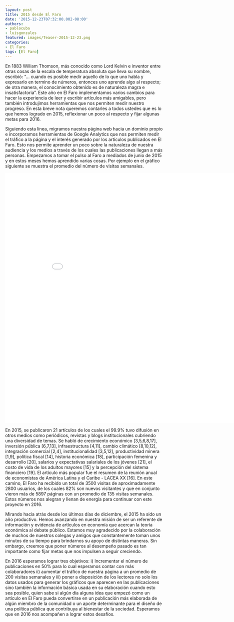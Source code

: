 ```yaml
---
layout: post
title: 2015 desde El Faro
date: '2015-12-23T07:32:00.002-08:00'
authors:
- pablocuba
- luisgonzales
featured: images/Teaser-2015-12-23.png
categories:
- El Faro
tags: [El Faro]
---
```


En 1883 William Thomson, más conocido como Lord Kelvin e inventor entre otras cosas de la escala de temperatura absoluta que lleva su nombre, escribió: “… cuando es posible medir aquello de lo que uno habla y expresarlo en termino de números, entonces uno aprende algo al respecto; de otra manera, el conocimiento obtenido es de naturaleza magra e insatisfactoria”.  Este año en El Faro implementamos varios cambios para hacer la experiencia de leer y escribir artículos más amigables, pero también introdujimos herramientas que nos permiten medir nuestro progreso. En esta breve nota queremos contarles a todos ustedes que es lo que hemos logrado en 2015, reflexionar un poco al respecto y fijar algunas metas para 2016.

Siguiendo esta línea, migramos nuestra página web hacia un dominio propio e incorporamos herramientas de Google Analytics que nos permiten medir el tráfico a la página y el interés generado por los artículos publicados en El Faro. Esto nos permite aprender un poco sobre la naturaleza de nuestra audiencia y los medios a través de los cuales las publicaciones llegan a más personas. Empezamos a tomar el pulso al Faro a mediados de junio de 2015 y en estos meses hemos aprendido varias cosas. Por ejemplo en el gráfico siguiente se muestra el promedio del número de visitas semanales.

<iframe width="900" height="800" frameborder="0" scrolling="no" src="//plot.ly/~faro/26.embed"></iframe>

En 2015, se publicaron 21 artículos de los cuales el 99.9% tuvo difusión en otros medios como periódicos, revistas y blogs institucionales cubriendo una diversidad de temas. Se habló de crecimiento económico [3,5,6,8,17], inversión pública [6,7,13], infraestructura [4,11], cambio climático [8,10,12], integración comercial [2,4], institucionalidad [3,5,12], productividad minera [1,9], política fiscal [14], historia económica [18], participación femenina y desarrollo [20], salarios y expectativas salariales de los jóvenes [21], el costo de vida de los adultos mayores [15] y la percepción del sistema financiero [19]. El artículo más popular fue el resumen de la reunión anual de economistas de América Latina y el Caribe - LACEA XX [16].  En este camino, El Faro ha recibido un total de 3500 visitas de aproximadamente 2800 usuarios, de los cuales 82% son nuevos visitantes y que en conjunto vieron más de 5897 páginas con un promedio de 135 visitas semanales.  Estos números nos alegran y llenan de energía para continuar con este proyecto en 2016.

Mirando hacia atrás desde los últimos días de diciembre, el 2015 ha sido un año productivo. Hemos avanzando en nuestra misión de ser un referente de información y evidencia de artículos en economía que acercan la teoría económica al debate público. Estamos muy agradecido por la colaboración de muchos de nuestros colegas y amigos que constantemente toman unos minutos de su tiempo para brindarnos su apoyo de distintas maneras. Sin embargo, creemos que poner números al desempeño pasado es tan importante como fijar metas que nos impulsen a seguir creciendo.

En 2016 esperamos lograr tres objetivos: i) Incrementar el número de publicaciones en 50% para lo cual esperamos contar con más colaboradores ii) aumentar el tráfico de nuestra página a un promedio de 200 visitas semanales y iii) poner a disposición de los lectores no solo los datos usados para generar los gráficos que aparecen en las publicaciones sino también la información básica usada en su elaboración cuando esto sea posible, quien sabe si algún día alguna idea que empezó como un artículo en El Faro pueda convertirse en un publicación más elaborada de algún miembro de la comunidad o un aporte determinante para el diseño de una política pública que contribuya al bienestar de la sociedad. Esperamos que en 2016 nos acompañen a lograr estos desafíos.
